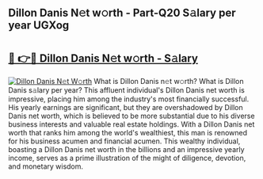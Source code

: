 ## Dillon Danis N𝚎t w𝚘rth - Part-Q20 S𝚊lary per year UGXog

# <h2><a href="http://gc3aqp.nevu.top/?p=Dillon+Danis">🔗 👉🔴 Dillon Danis N𝚎t w𝚘rth - S𝚊lary</a></h2>

[![Dillon Danis N𝚎t W𝚘rth](https://i.imgur.com/Oavwk0R.jpeg)](http://gc3aqp.nevu.top/?p=Dillon+Danis)
What is Dillon Danis n𝚎t w𝚘rth? What is Dillon Danis s𝚊lary per year?
This affluent individual's Dillon Danis net worth is impressive, placing him among the industry's most financially successful. His yearly earnings are significant, but they are overshadowed by Dillon Danis net worth, which is believed to be more substantial due to his diverse business interests and valuable real estate holdings. With a Dillon Danis net worth that ranks him among the world's wealthiest, this man is renowned for his business acumen and financial acumen. This wealthy individual, boasting a Dillon Danis net worth in the billions and an impressive yearly income, serves as a prime illustration of the might of diligence, devotion, and monetary wisdom.
